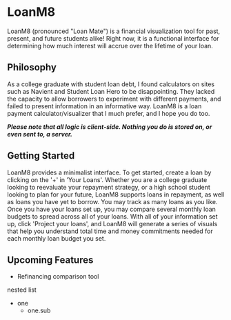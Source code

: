 # LoanM8
LoanM8 (pronounced "Loan Mate") is a financial visualization tool for past, present, and future students alike!
Right now, it is a functional interface for determining how much interest will accrue
over the lifetime of your loan.

## Philosophy
As a college graduate with student loan debt, I found calculators on sites such as Navient and Student Loan Hero to be disappointing. They lacked the capacity to allow borrowers to experiment with different payments, and failed to present information in an informative way. LoanM8 is a loan payment calculator/visualizer that I much prefer, and I hope you do too.

***Please note that all logic is client-side. Nothing you do is stored on, or even sent to, a server.***

## Getting Started
LoanM8 provides a minimalist interface. To get started, create a loan by clicking on the '+' in 'Your Loans'. Whether you are a college graduate looking to reevaluate your repayment strategy, or a high school student looking to plan for your future, LoanM8 supports loans in repayment, as well as loans you have yet to borrow. You may track as many loans as you like. Once you have your loans set up, you may compare several monthly loan budgets to spread across all of your loans. With all of your information set up, click 'Project your loans', and LoanM8 will generate a series of visuals that help you understand total time and money commitments needed for each monthly loan budget you set.

## Upcoming Features
- Refinancing comparison tool


nested list
- one
    - one.sub
